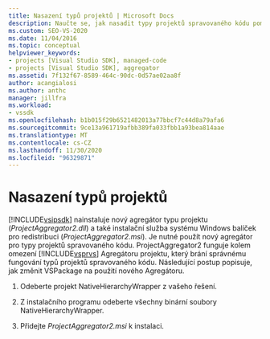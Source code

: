 ```yaml
---
title: Nasazení typů projektů | Microsoft Docs
description: Naučte se, jak nasadit typy projektů spravovaného kódu pomocí nového Agregátoru typu projektu a balíčku Instalační služba systému Windows pro redistribuci v sadě Visual Studio SDK.
ms.custom: SEO-VS-2020
ms.date: 11/04/2016
ms.topic: conceptual
helpviewer_keywords:
- projects [Visual Studio SDK], managed-code
- projects [Visual Studio SDK], aggregator
ms.assetid: 7f132f67-8589-464c-90dc-0d57ae02aa8f
author: acangialosi
ms.author: anthc
manager: jillfra
ms.workload:
- vssdk
ms.openlocfilehash: b1b015f29b6521482013a77bbcf7c44d8a79afa6
ms.sourcegitcommit: 9ce13a961719afbb389fa033fbb1a93bea814aae
ms.translationtype: MT
ms.contentlocale: cs-CZ
ms.lasthandoff: 11/30/2020
ms.locfileid: "96329871"
---
```

# <a name="deploy-project-types"></a>Nasazení typů projektů
[!INCLUDE[vsipsdk](../../extensibility/includes/vsipsdk_md.md)] nainstaluje nový agregátor typu projektu (*ProjectAggregator2.dll*) a také instalační služba systému Windows balíček pro redistribuci (*ProjectAggregator2.msi*). Je nutné použít nový agregátor pro typy projektů spravovaného kódu. ProjectAggregator2 funguje kolem omezení [!INCLUDE[vsprvs](../../code-quality/includes/vsprvs_md.md)] Agregátoru projektu, který brání správnému fungování typů projektů spravovaného kódu. Následující postup popisuje, jak změnit VSPackage na použití nového Agregátoru.

1. Odeberte projekt NativeHierarchyWrapper z vašeho řešení.

2. Z instalačního programu odeberte všechny binární soubory NativeHierarchyWrapper.

3. Přidejte *ProjectAggregator2.msi* k instalaci.
